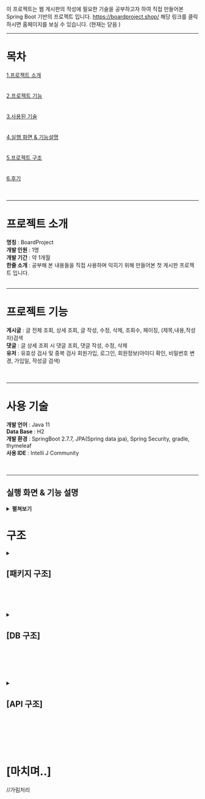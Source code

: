 이 프로젝트는 웹 게시판의 작성에 필요한 기술을 공부하고자 하여 직접 만들어본 Spring Boot 기반의 프로젝트 입니다. 
https://boardproject.shop/  해당 링크를 클릭하시면 홈페이지를 보실 수 있습니다. (현재는 닫음 ) 
* * * 
# 목차
[1.프로젝트 소개](#프로젝트-소개)<br><br><br>
[2.프로젝트 기능](#프로젝트-기능)<br><br><br>
[3.사용된 기술](#사용-기술)<br><br><br>
[4.실행 화면 & 기능설명](#실행-화면--기능-설명)<br><br><br>
[5.프로젝트 구조](#구조)<br><br><br>
[6.후기](#마치며)<br><br><br>
* * *

# 프로젝트 소개

<b>명칭</b> : BoardProject<br>
<b>개발 인원</b> : 1명<br>
<b>개발 기간</b> : 약 1개월<br>
<b>한줄 소개</b> : 공부해 본 내용들을 직접 사용하며 익히기 위해 만들어본 첫 게시판 프로젝트 입니다.<br><br>
* * *
# 프로젝트 기능

<b>게시글</b> : 글 전체 조회, 상세 조회, 글 작성, 수정, 삭제, 조회수, 페이징, (제목,내용,작성자)검색<br>
<b>댓글</b> : 글 상세 조회 시 댓글 조회, 댓글 작성, 수정, 삭제<br>
<b>유저</b> : 유효성 검사 및 중복 검사 회원가입, 로그인, 회원정보(아이디 확인, 비밀번호 변경, 가입일, 작성글 검색)<br><br><br>
* * *
# 사용 기술


<b>개발 언어</b> : Java 11 <br>
<b>Data Base</b> : H2 <br>
<b>개발 환경</b> : SpringBoot 2.7.7, JPA(Spring data jpa), Spring Security, gradle, thymeleaf <br>
<b>사용 IDE</b> : Intelli J Community <br><br><br>
* * *

## 실행 화면 & 기능 설명

<details>
  
  <summary><b>펼쳐보기</b></summary>
  
  <details>
  <summary><h2><strong>[글 전체조회]</strong></h2></summary>

  - <h3><b>[로그인 상태]</b></h3>
![게시글전체조회](https://github.com/Kojun123/MyProject01/assets/124665643/a91adee5-22e2-417e-98db-ffc781ddf4d4.PNG) <br/><br/><br/>
게시글은 최신 작성글 기준으로 정렬됩니다. 제목 옆에는 게시글 내의 작성된 댓글의 개수를 표시하며 조회수는 쿠키를 대조하여 최초 조회시에만 카운트됩니다.
<br/><br/><br/>
  </details>
  
  <details>
  <summary><h2><strong>[글 상세조회]</strong></h2></summary>
    
   - <h3><b>[게스트(혹은 권한이 없는) 상태]</b></h3>
   <img src="https://github.com/Kojun123/MyProject01/assets/124665643/1cbc68ee-3ec0-4119-ac74-36795a6fba4a.PNG"> <br><br>
    
   - <h3><b>[로그인 상태]</b></h3>
   <img src="https://github.com/Kojun123/MyProject01/assets/124665643/ed9b09fb-adf1-4dfb-bbd1-a75a5dedf43a.PNG"> <br><br>
  게시글의 수정과 삭제, 댓글 작성, 수정, 삭제가 가능하며 <br>
  본인이 작성한 게시글과 댓글이 아니라면 수정/삭제가 나타나지 않으며 게스트 상태에서는 댓글 작성을 할 수 없습니다.<br>
    </details>
  
  <details>
  <summary><h2><strong>[글 작성]</strong></h2></summary>
   <h3><b>[게시글 작성 화면]</b></h3>
    <img src = "https://user-images.githubusercontent.com/124665643/218441768-09f57291-c170-4d63-8520-1a089f52ae39.PNG"> <br>
   로그인 한 유저는 게시글의 제목과 내용을 입력하여 작성이 가능합니다. 작성 후에는 목록화면으로 redirect 됩니다. <br>
  </details>
  
  <details>
    <summary><h2><strong>[글 검색]</strong></h2></summary>
    <h3><b>[게시글 검색 화면]</b></h3>
    <img src = "https://github.com/Kojun123/MyProject01/assets/124665643/648e6462-d1cf-451b-a793-91540bf7dd3d.PNG"> <br>
    게시글은 제목, 내용, 작성자 세 가지 조건으로 검색이 가능합니다. 검색 키워드에 포함된 모든 글이 조회됩니다. 
  </details>
  
  <details>
    <summary><h2><strong>[회원가입 & 로그인]</strong>,</h2></summary>
    <h3><b>[회원가입 화면]</b></h3>
    <img src = "https://user-images.githubusercontent.com/124665643/218448047-11aa55b5-7b72-44fd-add5-091ff8feda5d.PNG"> <br>
    회원가입은 가입할 id , password, email을 입력하여 진행하며 password가 일치하지 않거나 id와 emial이 이미 존재한다면 사용자에게 다음과 같은 메시지를 보여줍니다. <br>
    <h3><b>[로그인 화면]</b></h3>
    <img src = "https://user-images.githubusercontent.com/124665643/218448897-7155703a-0f4b-418c-9f74-fe789023c366.PNG"> <br>
    로그인은 id와 password를 입력하여 진행하며 id나 password 둘 중 하나라도 일치하지 않을 시에는 다음과 같은 메시지를 보여줍니다.
  </details>

  <details>
    <summary><h2><strong>[회원정보]</strong></h2></summary>
    <h3><b>[회원정보 화면]</b></h3>
    <img src = "https://github.com/Kojun123/MyProject01/assets/124665643/fc55d647-3849-40e6-b830-bee8c165fadd.PNG"> <br>
    회원정보 화면에서 ID, 비밀번호 변경, 가입일, 작성글 검색을 보여줍니다. <br>
    <h3><b>[작성글 검색 화면]</b></h3>
    <img src = "https://github.com/Kojun123/MyProject01/assets/124665643/13289697-a261-4058-956d-0f826de2220a.PNG"> <br>
    작성한 게시글들을 확인할 수 있고 이동할 수 있습니다.
  </details>
  
  
</details>
</details>


# 구조


<details>
  <summary><h2><strong>[패키지 구조]</strong></h2></summary>
  <img src = "https://user-images.githubusercontent.com/124665643/218452442-b927609e-0e40-4723-9660-a7851a9087a9.PNG"> <br>
  <img src = "https://user-images.githubusercontent.com/124665643/218452446-de64d676-7a9e-45ff-9c5d-90d1b277c256.PNG"> <br>
  <img src = "https://user-images.githubusercontent.com/124665643/218452450-75d78047-bb4e-433d-a303-371b29a07b1c.PNG"> <br>
  <img src = "https://user-images.githubusercontent.com/124665643/218452452-42b60004-d6e2-4bf2-8cef-22fad0f22494.PNG"> <br>
</details><br><br><br><br>

<details>
  <summary><h2><strong>[DB 구조]</strong></h2></summary>
  
  <h3><strong>[BOARD]</strong></h3><br>
  <img src = "https://user-images.githubusercontent.com/124665643/218453470-05944fc5-38cf-40c7-9677-1a87a27e0376.PNG"> <br>
  
  <h3><strong>[COMMENT]</strong></h3><br>
  <img src = "https://user-images.githubusercontent.com/124665643/218455982-3573b45d-b856-49ad-ab18-d55b2a33b95d.PNG"> <br>

  <h3><strong>[USER]</strong></h3><br>
  <img src = "https://user-images.githubusercontent.com/124665643/218455988-d407ca10-2907-4a89-976d-21ff981ba31a.PNG"> <br>
  
  <img src = "https://user-images.githubusercontent.com/124665643/218455990-a448dd8d-6120-4d37-ad0b-e4960ae58741.PNG"> <br> 
</details><br><br><br><br><br>

<details>
  <summary><h2><strong>[API 구조]</strong></h2></summary>
  <h3><strong>[BOARD API]</strong></h3>
  <img src = "https://github.com/Kojun123/MyProject01/assets/124665643/eef984cb-cb80-40b0-a1f3-07e1ecbdce97.PNG"> <br>
</details><br><br><br><br><br>

# [마치며..]
//가림처리

